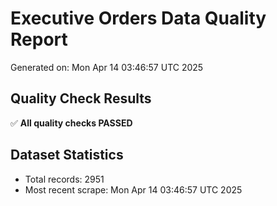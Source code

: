 # Executive Orders Data Quality Report
Generated on: Mon Apr 14 03:46:57 UTC 2025

## Quality Check Results
✅ **All quality checks PASSED**

## Dataset Statistics
- Total records: 2951
- Most recent scrape: Mon Apr 14 03:46:57 UTC 2025

